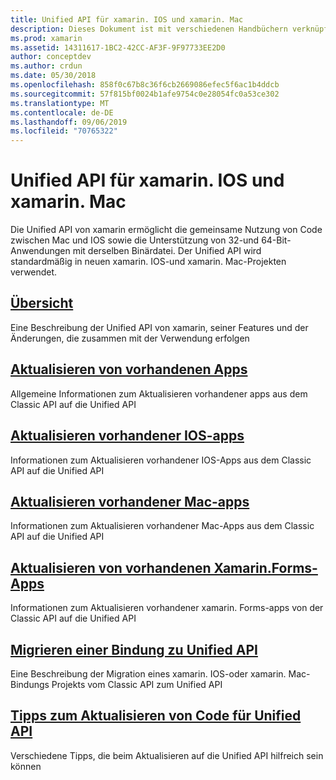 ```yaml
---
title: Unified API für xamarin. IOS und xamarin. Mac
description: Dieses Dokument ist mit verschiedenen Handbüchern verknüpft, in denen die Unified API von xamarin beschrieben wird. Verknüpfter Inhalt bietet einen Überblick über die Unified API und erläutert, wie vorhandene Projekte migriert werden.
ms.prod: xamarin
ms.assetid: 14311617-1BC2-42CC-AF3F-9F97733EE2D0
author: conceptdev
ms.author: crdun
ms.date: 05/30/2018
ms.openlocfilehash: 858f0c67b8c36f6cb2669086efec5f6ac1b4ddcb
ms.sourcegitcommit: 57f815bf0024b1afe9754c0e28054fc0a53ce302
ms.translationtype: MT
ms.contentlocale: de-DE
ms.lasthandoff: 09/06/2019
ms.locfileid: "70765322"
---
```

# <a name="unified-api-for-xamarinios-and-xamarinmac"></a>Unified API für xamarin. IOS und xamarin. Mac

Die Unified API von xamarin ermöglicht die gemeinsame Nutzung von Code zwischen Mac und IOS sowie die Unterstützung von 32-und 64-Bit-Anwendungen mit derselben Binärdatei. Der Unified API wird standardmäßig in neuen xamarin. IOS-und xamarin. Mac-Projekten verwendet.

## <a name="overviewoverviewmd"></a>[Übersicht](overview.md)

Eine Beschreibung der Unified API von xamarin, seiner Features und der Änderungen, die zusammen mit der Verwendung erfolgen

## <a name="update-existing-appsupdating-appsmd"></a>[Aktualisieren von vorhandenen Apps](updating-apps.md)

Allgemeine Informationen zum Aktualisieren vorhandener apps aus dem Classic API auf die Unified API

## <a name="updating-existing-ios-appsupdating-ios-appsmd"></a>[Aktualisieren vorhandener IOS-apps](updating-ios-apps.md)

Informationen zum Aktualisieren vorhandener IOS-Apps aus dem Classic API auf die Unified API

## <a name="updating-existing-mac-appsupdating-mac-appsmd"></a>[Aktualisieren vorhandener Mac-apps](updating-mac-apps.md)

Informationen zum Aktualisieren vorhandener Mac-Apps aus dem Classic API auf die Unified API

## <a name="update-existing-xamarinforms-appsupdating-xamarin-forms-appsmd"></a>[Aktualisieren von vorhandenen Xamarin.Forms-Apps](updating-xamarin-forms-apps.md)

Informationen zum Aktualisieren vorhandener xamarin. Forms-apps von der Classic API auf die Unified API

## <a name="migrating-a-binding-to-the-unified-apiupdate-bindingmd"></a>[Migrieren einer Bindung zu Unified API](update-binding.md)

Eine Beschreibung der Migration eines xamarin. IOS-oder xamarin. Mac-Bindungs Projekts vom Classic API zum Unified API

## <a name="tips-for-updating-code-to-the-unified-apiupdating-tipsmd"></a>[Tipps zum Aktualisieren von Code für Unified API](updating-tips.md)

Verschiedene Tipps, die beim Aktualisieren auf die Unified API hilfreich sein können
